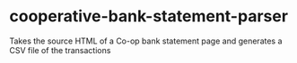 cooperative-bank-statement-parser
=================================

Takes the source HTML of a Co-op bank statement page and generates a CSV file of the transactions